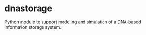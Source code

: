 # dnastorage
Python module to support modeling and simulation of a DNA-based information storage system.
